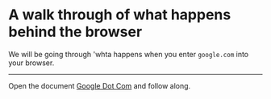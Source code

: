 # A walk through of what happens behind the browser
We will be going through 'whta happens when you enter ```google.com``` into your browser.

---

Open the document [Google Dot Com]([./google-dot-com](https://github.com/NathanaelMutua/Browser-backend-notes/blob/master/google-dot-com.md)) and follow along.
